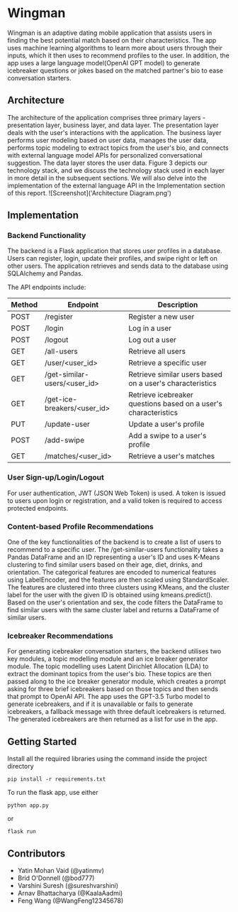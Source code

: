 # Wingman

Wingman is an adaptive dating mobile application that assists users in finding the best potential match based on their characteristics. The app uses machine learning algorithms to learn more about users through their inputs, which it then uses to recommend profiles to the user. In addition, the app uses a large language model(OpenAI GPT model) to generate icebreaker questions or jokes based on the matched partner's bio to ease conversation starters.

## Architecture

The architecture of the application comprises three primary layers - presentation layer, business layer, and data layer. The presentation layer deals with the user's interactions with the application. The business layer performs user modeling based on user data, manages the user data, performs topic modeling to extract topics from the user's bio, and connects with external language model APIs for personalized conversational suggestion. The data layer stores the user data. Figure 3 depicts our technology stack, and we discuss the technology stack used in each layer in more detail in the subsequent sections. We will also delve into the implementation of the external language API in the Implementation section of this report.
![Screenshot]('Architecture Diagram.png')



## Implementation

### Backend Functionality

The backend is a Flask application that stores user profiles in a database. Users can register, login, update their profiles, and swipe right or left on other users. The application retrieves and sends data to the database using SQLAlchemy and Pandas.

The API endpoints include:

| Method | Endpoint | Description |
| --- | --- | --- |
| POST | /register | Register a new user |
| POST | /login | Log in a user |
| POST | /logout | Log out a user |
| GET | /all-users | Retrieve all users |
| GET | /user/<user_id> | Retrieve a specific user |
| GET | /get-similar-users/<user_id> | Retrieve similar users based on a user's characteristics |
| GET | /get-ice-breakers/<user_id> | Retrieve icebreaker questions based on a user's characteristics |
| PUT | /update-user | Update a user's profile |
| POST | /add-swipe | Add a swipe to a user's profile |
| GET | /matches/<user_id> | Retrieve a user's matches |

### User Sign-up/Login/Logout

For user authentication, JWT (JSON Web Token) is used. A token is issued to users upon login or registration, and a valid token is required to access protected endpoints.

### Content-based Profile Recommendations

One of the key functionalities of the backend is to create a list of users to recommend to a specific user. The /get-similar-users functionality takes a Pandas DataFrame and an ID representing a user's ID and uses K-Means clustering to find similar users based on their age, diet, drinks, and orientation. The categorical features are encoded to numerical features using LabelEncoder, and the features are then scaled using StandardScaler. The features are clustered into three clusters using KMeans, and the cluster label for the user with the given ID is obtained using kmeans.predict(). Based on the user's orientation and sex, the code filters the DataFrame to find similar users with the same cluster label and returns a DataFrame of similar users.

### Icebreaker Recommendations

For generating icebreaker conversation starters, the backend utilises two key modules, a topic modelling module and an ice breaker generator module. The topic modelling uses Latent Dirichlet Allocation (LDA) to extract the dominant topics from the user's bio. These topics are then passed along to the ice breaker generator module, which creates a prompt asking for three brief icebreakers based on those topics and then sends that prompt to OpenAI API. The app uses the GPT-3.5 Turbo model to generate icebreakers, and if it is unavailable or fails to generate icebreakers, a fallback message with three default icebreakers is returned. The generated icebreakers are then returned as a list for use in the app.

## Getting Started

Install all the required libraries using the command inside the project directory


`pip install -r requirements.txt`

To run the flask app, use either 

`python app.py`

or

`flask run`

## Contributors
- Yatin Mohan Vaid (@yatinmv)
- Bríd O'Donnell (@bod777)
- Varshini Suresh (@sureshvarshini)
- Arnav Bhattacharya (@KaalaAadmi)
- Feng Wang (@WangFeng12345678)



